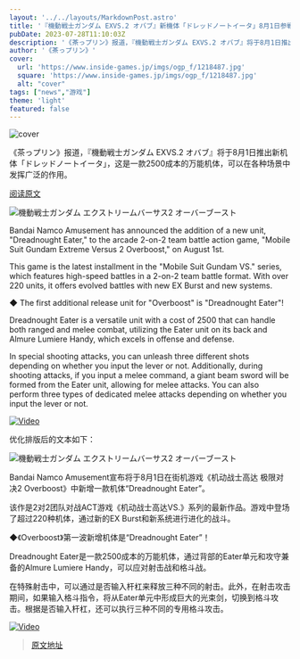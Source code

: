 ```yaml
---
layout: '../../layouts/MarkdownPost.astro'
title: '『機動戦士ガンダム EXVS.2 オバブ』新機体「ドレッドノートイータ」8月1日参戦！幅広く活躍する2500コストの万能機'
pubDate: 2023-07-28T11:10:03Z
description: '《茶っプリン》报道，『機動戦士ガンダム EXVS.2 オバブ』将于8月1日推出新机体「ドレッドノートイータ」，这是一款2500成本的万能机体，可以在各种场景中发挥广泛的作用。'
author: '《茶っプリン》'
cover:
  url: 'https://www.inside-games.jp/imgs/ogp_f/1218487.jpg'
  square: 'https://www.inside-games.jp/imgs/ogp_f/1218487.jpg'
  alt: "cover"
tags: ["news","游戏"]
theme: 'light'
featured: false
---
```


![cover](https://www.inside-games.jp/imgs/ogp_f/1218487.jpg)

《茶っプリン》报道，『機動戦士ガンダム EXVS.2 オバブ』将于8月1日推出新机体「ドレッドノートイータ」，这是一款2500成本的万能机体，可以在各种场景中发挥广泛的作用。

[阅读原文](https://www.inside-games.jp/article/2023/07/28/147484.html)

![機動戦士ガンダム エクストリームバーサス2 オーバーブースト](https://www.inside-games.jp/imgs/zoom/1218480.jpg)

Bandai Namco Amusement has announced the addition of a new unit, "Dreadnought Eater," to the arcade 2-on-2 team battle action game, "Mobile Suit Gundam Extreme Versus 2 Overboost," on August 1st.

This game is the latest installment in the "Mobile Suit Gundam VS." series, which features high-speed battles in a 2-on-2 team battle format. With over 220 units, it offers evolved battles with new EX Burst and new systems.

◆ The first additional release unit for "Overboost" is "Dreadnought Eater"!

Dreadnought Eater is a versatile unit with a cost of 2500 that can handle both ranged and melee combat, utilizing the Eater unit on its back and Almure Lumiere Handy, which excels in offense and defense.

In special shooting attacks, you can unleash three different shots depending on whether you input the lever or not. Additionally, during shooting attacks, if you input a melee command, a giant beam sword will be formed from the Eater unit, allowing for melee attacks. You can also perform three types of dedicated melee attacks depending on whether you input the lever or not.

[![Video](https://img.youtube.com/vi/f8f3uDwdXvE/0.jpg)](https://www.youtube.com/watch?v=f8f3uDwdXvE)

优化排版后的文本如下：

![機動戦士ガンダム エクストリームバーサス2 オーバーブースト](https://www.inside-games.jp/imgs/zoom/1218480.jpg)

Bandai Namco Amusement宣布将于8月1日在街机游戏《机动战士高达 极限对决2 Overboost》中新增一款机体“Dreadnought Eater”。

该作是2对2团队对战ACT游戏《机动战士高达VS.》系列的最新作品。游戏中登场了超过220种机体，通过新的EX Burst和新系统进行进化的战斗。

◆《Overboost》第一波新增机体是“Dreadnought Eater”！

Dreadnought Eater是一款2500成本的万能机体，通过背部的Eater单元和攻守兼备的Almure Lumiere Handy，可以应对射击战和格斗战。

在特殊射击中，可以通过是否输入杆杠来释放三种不同的射击。此外，在射击攻击期间，如果输入格斗指令，将从Eater单元中形成巨大的光束剑，切换到格斗攻击。根据是否输入杆杠，还可以执行三种不同的专用格斗攻击。

[![Video](https://img.youtube.com/vi/f8f3uDwdXvE/0.jpg)](https://www.youtube.com/watch?v=f8f3uDwdXvE)

>[原文地址](https://www.inside-games.jp/article/2023/07/28/147484.html)  